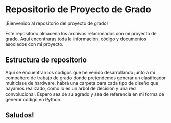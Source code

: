 # Repositorio de Proyecto de Grado

¡Bienvenido al repositorio del proyecto de grado!

Este repositorio almacena los archivos relacionados con mi proyecto de grado. Aquí encontrarás toda la información, código y documentos asociados con mi proyecto.

## Estructura de repositorio

Aquí se encuentran los códigos que he venido desarrollando junto a mi compañero de trabajo de grado donde pretendemos generar un clasificador multiclase de hardware, habrá una carpeta para cada tipo de diseño que hayamos realizado, como lo es un árbol de decisión y una red convolucional.
Espero sea de su agrado y sea de referencia en mi forma de generar código en Python.

## Saludos!
